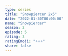 ```yaml
--- 
type: series 
title: "Snowpiercer 2x5" 
date: "2022-01-30T00:00:00" 
name: "Snowpiercer" 
season: 2 
episode: 5 
rating: 3 
ratingEmoji: "⭐️⭐️⭐️" 
share: false 
---
```

